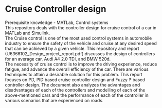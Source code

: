 # Cruise Controller design
Prerequisite knowledge - MATLab, Control systems<br/>
This repository deals with the controller design for cruise control of a car in MATLab and Simulink.<br/>
The Cruise control is one of the most used control systems in automobile industry to ensure the safety of the vehicle and cruise at any desired speed that can be achieved by a given vehicle. This repository and report (U6366102_Design_project_report.pdf) discusses the design of controllers for an average car, Audi A4 2.0 TDI, and BMW 520d. <br/>
The necessity of cruise control is to improve the driving experience, reduce fatigue, and advance the overall efficiency of the car. There are various techniques to attain a desirable solution for this problem. This report focuses on PD, PID based cruise controller design and Fuzzy P based controller design. The document also analyzes the advantages and disadvantages of each of the controllers and modelling of each of the above-mentioned cars and the performance of each of the controller in various scenarios that are experienced on roads.
